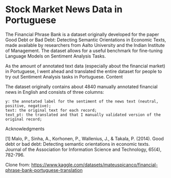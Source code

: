 # Stock Market News Data in Portuguese

The Financial Phrase Bank is a dataset originally developed for the paper Good Debt or Bad Debt: Detecting Semantic Orientations in Economic Texts, made available by researchers from Aalto University and the Indian Institute of Management. The dataset allows for a useful benchmark for fine-tuning Language Models on Sentiment Analysis Tasks.

As the amount of annotated text data (especially about the financial market) in Portuguese, I went ahead and translated the entire dataset for people to try out Sentiment Analysis tasks in Portuguese.
Content

The dataset originally contains about 4840 manually annotated financial news in English and consists of three columns:

    y: the annotated label for the sentiment of the news text (neutral, positive, negative);
    text: the original text for each record;
    text_pt: the translated and that I manually validated version of the original record;

Acknowledgments

[1] Malo, P., Sinha, A., Korhonen, P., Wallenius, J., & Takala, P. (2014). Good debt or bad debt: Detecting semantic orientations in economic texts. Journal of the Association for Information Science and Technology, 65(4), 782-796.

Clone from: https://www.kaggle.com/datasets/mateuspicanco/financial-phrase-bank-portuguese-translation
